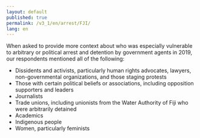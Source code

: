```yaml
---
layout: default
published: true
permalink: /v3_1/en/arrest/FJI/
lang: en
---
```

When asked to provide more context about who was especially vulnerable to arbitrary or political arrest and detention by government agents in 2019, our respondents mentioned all of the following:  

- Dissidents and activists, particularly human rights advocates, lawyers, non-governmental organizations, and those staging protests 
- Those with certain political beliefs or associations, including opposition supporters and leaders 
- Journalists 
- Trade unions, including unionists from the Water Authority of Fiji who were arbitrarily detained 
- Academics 
- Indigenous people 
- Women, particularly feminists

